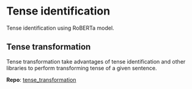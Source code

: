 # Tense identification

Tense identification using RoBERTa model.

## Tense transformation

Tense transformation take advantages of tense identification and other libraries to perform transforming tense of a given sentence.

**Repo**: [tense_transformation](https://github.com/TokisakiKurumi2001/tense_transformation)